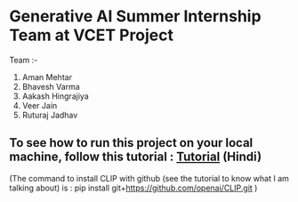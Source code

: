 # Generative AI Summer Internship Team at VCET Project

Team :-
1. Aman Mehtar 
2. Bhavesh Varma
3. Aakash Hingrajiya
4. Veer Jain
5. Ruturaj Jadhav


## To see how to run this project on your local machine, follow this tutorial : [Tutorial](https://youtu.be/WlBh0PxlTRo) (Hindi)
(The command to install CLIP with github (see the tutorial to know what I am talking about) is : pip install git+https://github.com/openai/CLIP.git )
